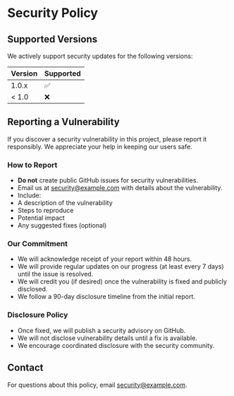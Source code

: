 # Security Policy

## Supported Versions

We actively support security updates for the following versions:

| Version | Supported          |
| ------- | ------------------ |
| 1.0.x   | :white_check_mark: |
| < 1.0   | :x:                |

## Reporting a Vulnerability

If you discover a security vulnerability in this project, please report it responsibly. We appreciate your help in keeping our users safe.

### How to Report

-  **Do not** create public GitHub issues for security vulnerabilities.
-  Email us at [security@example.com](mailto:security@example.com) with details about the vulnerability.
-  Include:
  - A description of the vulnerability
  - Steps to reproduce
  - Potential impact
  - Any suggested fixes (optional)

### Our Commitment

-  We will acknowledge receipt of your report within 48 hours.
-  We will provide regular updates on our progress (at least every 7 days) until the issue is resolved.
-  We will credit you (if desired) once the vulnerability is fixed and publicly disclosed.
-  We follow a 90-day disclosure timeline from the initial report.

### Disclosure Policy

-  Once fixed, we will publish a security advisory on GitHub.
-  We will not disclose vulnerability details until a fix is available.
-  We encourage coordinated disclosure with the security community.

## Contact

For questions about this policy, email [security@example.com](mailto:security@example.com).